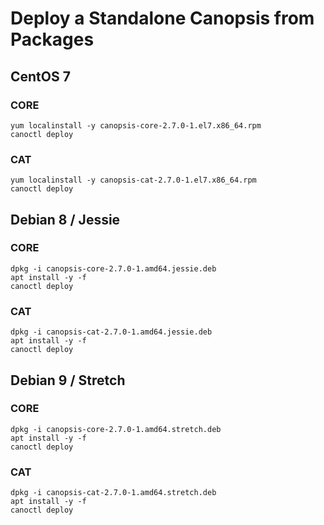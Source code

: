 # Deploy a Standalone Canopsis from Packages

## CentOS 7

### CORE

```
yum localinstall -y canopsis-core-2.7.0-1.el7.x86_64.rpm
canoctl deploy
```

### CAT

```
yum localinstall -y canopsis-cat-2.7.0-1.el7.x86_64.rpm
canoctl deploy
```

## Debian 8 / Jessie

### CORE

```
dpkg -i canopsis-core-2.7.0-1.amd64.jessie.deb
apt install -y -f
canoctl deploy
```

### CAT

```
dpkg -i canopsis-cat-2.7.0-1.amd64.jessie.deb
apt install -y -f
canoctl deploy
```

## Debian 9 / Stretch

### CORE

```
dpkg -i canopsis-core-2.7.0-1.amd64.stretch.deb
apt install -y -f
canoctl deploy
```

### CAT

```
dpkg -i canopsis-cat-2.7.0-1.amd64.stretch.deb
apt install -y -f
canoctl deploy
```
